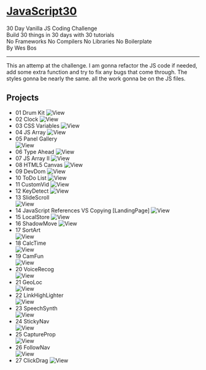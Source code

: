 # [JavaScript30](https://javascript30.com/)

30 Day Vanilla JS Coding Challenge  
Build 30 things in 30 days with 30 tutorials  
No Frameworks No Compilers No Libraries No Boilerplate  
By Wes Bos  
<hr>
  
This an attemp at the challenge. I am gonna refactor the JS code if needed, add some extra function and try to fix any bugs that come through. The styles gonna be nearly the same. all the work gonna be on the JS files.
  
## Projects
- 01 Drum Kit
![View](https://github.com/MAshrafM/JS_Vanilla_30/blob/master/01_DrumKit/show.png)
- 02 Clock
![View](https://github.com/MAshrafM/JS_Vanilla_30/blob/master/02_Clock/show.png)
- 03 CSS Variables
![View](https://github.com/MAshrafM/JS_Vanilla_30/blob/master/03_CSSVar/show.png)
- 04 JS Array
![View](https://github.com/MAshrafM/JS_Vanilla_30/blob/master/04_JSArray/show.png)
- 05 Panel Gallery  
![View](https://github.com/MAshrafM/JS_Vanilla_30/blob/master/05_PanelGallery/show.png)
- 06 Type Ahead
![View](https://github.com/MAshrafM/JS_Vanilla_30/blob/master/06_TypeAhead/show.png)
- 07 JS Array II
![View](https://github.com/MAshrafM/JS_Vanilla_30/blob/master/07_JSArrayII/show.png)
- 08 HTML5 Canvas
![View](https://github.com/MAshrafM/JS_Vanilla_30/blob/master/08_H5Canvas/show.png)
- 09 DevDom
![View](https://github.com/MAshrafM/JS_Vanilla_30/blob/master/09_DevDom/show.png)
- 10 ToDo List
![View](https://github.com/MAshrafM/JS_Vanilla_30/blob/master/10_ToDoList/show.png)
- 11 CustomVid
![View](https://github.com/MAshrafM/JS_Vanilla_30/blob/master/11_CustomVid/show.png)
- 12 KeyDetect
![View](https://github.com/MAshrafM/JS_Vanilla_30/blob/master/12_KeyDetect/show.png)
- 13 SlideScroll  
![View](https://github.com/MAshrafM/JS_Vanilla_30/blob/master/13_SlideScroll/show.png)
- 14 JavaScript References VS Copying [LandingPage]
![View](https://github.com/MAshrafM/JS_Vanilla_30/blob/master/14_LandingPage/show.png)
- 15 LocalStore
![View](https://github.com/MAshrafM/JS_Vanilla_30/blob/master/15_LocalStore/show.png)
- 16 ShadowMove
![View](https://github.com/MAshrafM/JS_Vanilla_30/blob/master/16_ShadowMove/show.png)
- 17 SortArt  
![View](https://github.com/MAshrafM/JS_Vanilla_30/blob/master/17_SortArt/show.png)  
- 18 CalcTime  
![View](https://github.com/MAshrafM/JS_Vanilla_30/blob/master/18_CalcTime/show.png)  
- 19 CamFun  
![View](https://github.com/MAshrafM/JS_Vanilla_30/blob/master/19_CamFun/show.png)  
- 20 VoiceRecog  
![View](https://github.com/MAshrafM/JS_Vanilla_30/blob/master/20_VoiceRecog/show.png)  
- 21 GeoLoc  
![View](https://github.com/MAshrafM/JS_Vanilla_30/blob/master/21_GeoLoc/show.png)  
- 22 LinkHighLighter  
![View](https://github.com/MAshrafM/JS_Vanilla_30/blob/master/22_LinkHighLighter/show.png)  
- 23 SpeechSynth  
![View](https://github.com/MAshrafM/JS_Vanilla_30/blob/master/23_SpeechSynth/show.png)  
- 24 StickyNav  
![View](https://github.com/MAshrafM/JS_Vanilla_30/blob/master/24_StickyNav/show.png)  
- 25 CaptureProp  
![View](https://github.com/MAshrafM/JS_Vanilla_30/blob/master/25_CaptureProp/show.png)  
- 26 FollowNav  
![View](https://github.com/MAshrafM/JS_Vanilla_30/blob/master/26_FollowNav/show.png)  
- 27 ClickDrag
![View](https://github.com/MAshrafM/JS_Vanilla_30/blob/master/27_ClickDrag/show.png)  